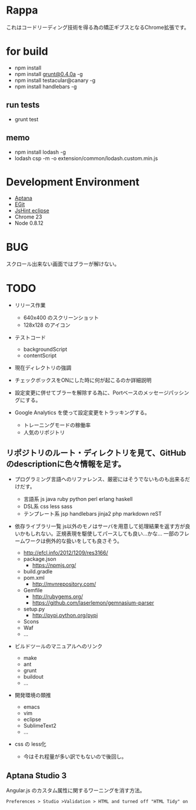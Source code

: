 
# Rappa
これはコードリーディング技術を得る為の矯正ギブスとなるChrome拡張です。  

# for build
- npm install
- npm install grunt@0.4.0a -g
- npm install testacular@canary -g
- npm install handlebars -g

## run tests
- grunt test

## memo
- npm install lodash -g
- lodash csp -m -o extension/common/lodash.custom.min.js

# Development Environment
- [Aptana](http://www.aptana.com/)
- [EGit](http://www.eclipse.org/egit/download/)
- [JsHint eclipse](http://github.eclipsesource.com/jshint-eclipse/install.html)
- Chrome 23
- Node 0.8.12

# BUG
スクロール出来ない画面ではブラーが解けない。

# TODO

- リリース作業
    - 640x400 のスクリーンショット
    - 128x128 のアイコン

- テストコード
    - backgroundScript
    - contentScript

- 現在ディレクトリの強調

- チェックボックスをONにした時に何が起こるのか詳細説明

- 設定変更に併せてブラーを解除する為に、Portベースのメッセージパッシングにする。

- Google Analytics を使って設定変更をトラッキングする。
    - トレーニングモードの稼働率
    - 人気のリポジトリ


## リポジトリのルート・ディレクトリを見て、GitHubのdescriptionに色々情報を足す。
- プログラミング言語へのリファレンス、厳密にはそうでないものも出来るだけだす。
    - 言語系  js java ruby python perl erlang haskell
    - DSL系 css less sass 
    - テンプレート系 jsp handlebars jinja2 php markdown reST
- 依存ライブラリ一覧
      js以外のモノはサーバを用意して処理結果を返す方が良いかもしれない。正規表現を駆使してパースしても良い…かな…
      一部のフレームワークは例外的な扱いをしても良さそう。
    - http://efcl.info/2012/1209/res3166/
    - package.json
        - https://npmjs.org/
    - build.gradle
    - pom.xml
        - http://mvnrepository.com/
    - Gemfile
        - http://rubygems.org/
        - https://github.com/laserlemon/gemnasium-parser
    - setup.py
        - http://pypi.python.org/pypi
    - Scons
    - Waf
    - ...
- ビルドツールのマニュアルへのリンク
    - make
    - ant
    - grunt
    - buildout
    - ...
- 開発環境の類推
    - emacs
    - vim
    - eclipse
    - SublimeText2
    - ...

- css の less化
    - 今はそれ程量が多い訳でもないので後回し。

## Aptana Studio 3
Angular.js のカスタム属性に関するワーニングを消す方法。

    Preferences > Studio >Validation > HTML and turned off "HTML Tidy" on 
